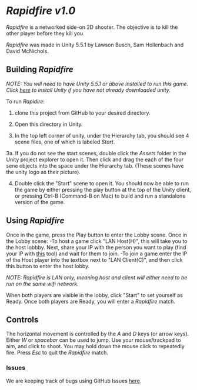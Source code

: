 # _Rapidfire v1.0_

_Rapidfire_ is a networked side-on 2D shooter. The objective is to kill the other player before they kill you.

_Rapidfire_ was made in Unity 5.5.1 by Lawson Busch, Sam Hollenbach and David McNichols. 

## Building _Rapidfire_

_NOTE: You will need to have Unity 5.5.1 or above installed to run this game. Click [here](https://unity3d.com/) to install Unity if you have not already downloaded unity._

To run _Rapidire_:

1. clone this project from GitHub to your desired directory. 

2. Open this directory in Unity.

3. In the top left corner of unity, under the Hierarchy tab, you should see 4 scene files, one of which is labeled _Start_. 

  3a. If you do not see the start scenes, double click the _Assets_ folder in the Unity project explorer to open it. Then click and drag the each of the four sene objects into the space under the Hierarchy tab. (These scenes have the unity logo as their picture).
  
4. Double click the "Start" scene to open it. You should now be able to run the game by either pressing the play button at the top of the Unity client, or pressing Ctrl-B (Command-B on Mac) to build and run a standalone version of the game.

## Using _Rapidfire_

Once in the game, press the Play button to enter the Lobby scene. Once in the Lobby scene:
-To host a game click "LAN Host(H)", this will take you to the host lobbby. Next, share your IP with the person you want to play (find your IP with [this](http://www.whatsmyip.org/) tool) and wait for them to join.
-To join a game enter the IP of the Host player into the textbox next to "LAN Client(C)", and then click this button to enter the host lobby. 

_NOTE: Rapidfire is LAN only, meaning host and client will either need to be run on the same wifi network._

When both players are visible in the lobby, click "Start" to set yourself as Ready. Once both players are Ready, you will enter a _Rapidfire_ match.

## Controls

The horizontal movement is controlled by the _A_ and _D_ keys (or arrow keys). Either _W_ or _spacebar_ can be used to jump. Use your mouse/trackpad to aim, and click to shoot. You may hold down the mouse click to repeatedly fire. Press _Esc_ to quit the _Rapidfire_ match.

### Issues

We are keeping track of bugs using GitHub Issues [here](https://github.com/samhollenbach/Rapidfire/issues).
